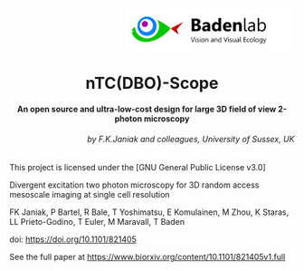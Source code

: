 ﻿
<p align="right"><img src="https://github.com/BadenLab/Zebrafish-visual-space-model/blob/master/Images/Logo.png" width="300"/>
<h1 align="center">nTC(DBO)-Scope</h1></p>
<h4 align="center">An open source and ultra-low-cost design for large 3D field of view 2-photon microscopy</h4>
<p align="center"><h6 align="right">by F.K.Janiak and colleagues, University of Sussex, UK </h6></p>

This project is licensed under the [GNU General Public License v3.0]

Divergent excitation two photon microscopy for 3D random access mesoscale imaging at single cell resolution

FK Janiak, P Bartel, R Bale, T Yoshimatsu, E Komulainen, M Zhou, K Staras, LL Prieto-Godino, T Euler, M Maravall, T Baden

doi: https://doi.org/10.1101/821405 

See the full paper at https://www.biorxiv.org/content/10.1101/821405v1.full





